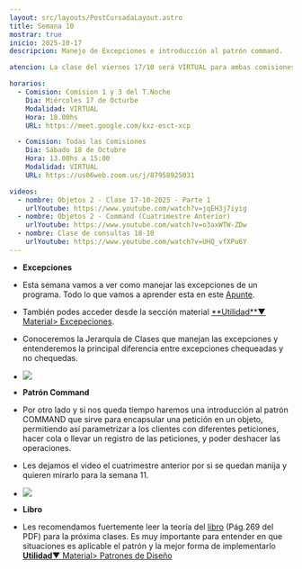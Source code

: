 ```yaml
---
layout: src/layouts/PostCursadaLayout.astro
title: Semana 10
mostrar: true
inicio: 2025-10-17
descripcion: Manejo de Excepciones e introducción al patrón command.

atencion: La clase del viernes 17/10 será VIRTUAL para ambas comisiones, 1 y 3.

horarios:
  - Comision: Comision 1 y 3 del T.Noche
    Dia: Miércoles 17 de Octurbe
    Modalidad: VIRTUAL
    Hora: 18.00hs
    URL: https://meet.google.com/kxz-esct-xcp

  - Comision: Todas las Comisiones
    Dia: Sábado 18 de Octubre
    Hora: 13.00hs a 15:00
    Modalidad: VIRTUAL
    URL: https://us06web.zoom.us/j/87958925031

videos:
  - nombre: Objetos 2 - Clase 17-10-2025 - Parte 1
    urlYoutube: https://www.youtube.com/watch?v=jqEH3j7iyig
  - nombre: Objetos 2 - Command (Cuatrimestre Anterior)
    urlYoutube: https://www.youtube.com/watch?v=o3axWTW-ZDw
  - nombre: Clase de consultas 18-10
    urlYoutube: https://www.youtube.com/watch?v=UHQ_vfXPu6Y
---
```


- **Excepciones**
- Esta semana vamos a ver como manejar las excepciones de un programa. Todo lo que vamos a aprender esta en este <a href="https://docs.google.com/document/d/1Yy4YA3E_Gsuh7kcxbdRSpMsQat5PArnOEZWdnggzq7g/edit?tab=t.0#heading=h.c8inh48wd2fd" target="_blank"> Apunte</a>.

- También podes acceder desde la sección material <a href="/material#excepciones" target="_blank">\*\*Utilidad\*\*▼ Material> Excepeciones</a>.

- Conoceremos la Jerarquía de Clases que manejan las excepciones y entenderemos la principal diferencia entre excepciones chequeadas y no chequedas.
- <div ><img src="/img/JerarquiaExcepciones.png"></img></div>

- **Patrón Command**
- Por otro lado y si nos queda tiempo haremos una introducción al patrón COMMAND que sirve para encapsular una petición en un objeto, permitiendo así parametrizar a los clientes con diferentes peticiones, hacer cola o llevar un registro de las peticiones, y poder deshacer las operaciones.

- Les dejamos el video el cuatrimestre anterior por si se quedan manija y quieren mirarlo para la semana 11.

- <div ><img src="/img/command.png"></img></div>

- **Libro**
- Les recomendamos fuertemente leer la teoría del <a href="https://drive.google.com/file/d/1-1ZfcI9UYGHgcRHTmO5wryfb7y3eEKX7/view" target="_blank"> libro</a> (Pág.269 del PDF) para la próxima clases. Es muy importante para entender en que situaciones es aplicable el patrón y la mejor forma de implementarlo <a href="/material#comportamiento" target="_blank">**Utilidad**▼ Material> Patrones de Diseño</a>
